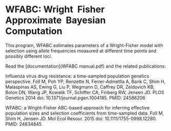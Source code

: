 # WFABC: Wright  Fisher  Approximate  Bayesian  Computation

This program, WFABC estimates parameters of a Wright-Fisher model with selection using allele frequencies measured at different time points and possibly different loci.

Read the [documentation](WFABC manual.pdf) and the related publications:

Influenza virus drug resistance: a time-sampled population genetics perspective.
Foll M, Poh YP, Renzette N, Ferrer-Admetlla A, Bank C, Shim H, Malaspinas AS, Ewing G, Liu P, Wegmann D, Caffrey DR, Zeldovich KB, Bolon DN, Wang JP, Kowalik TF, Schiffer CA, Finberg RW, Jensen JD.
PLOS Genetics 2014 
doi: 10.1371/journal.pgen.1004185. PMID: 24586206
 
WFABC: a Wright-Fisher ABC-based approach for inferring effective population sizes and selection coefficients from time-sampled data.
Foll M, Shim H, Jensen JD.
Mol Ecol Resour. 2015 
doi: 10.1111/1755-0998.12280. PMID: 24834845
